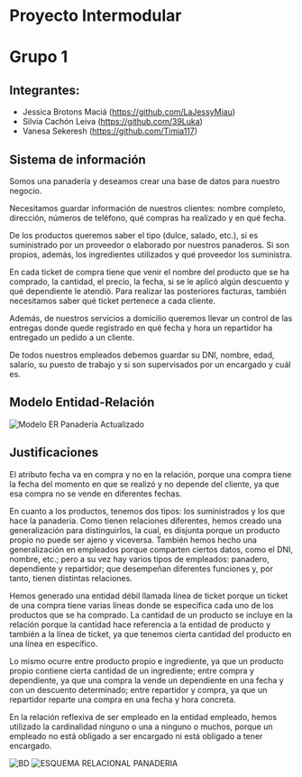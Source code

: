 # Proyecto Intermodular
# Grupo 1

## Integrantes:
* Jessica Brotons Maciá (https://github.com/LaJessyMiau)
* Silvia Cachón Leiva (https://github.com/39Luka)
* Vanesa Sekeresh (https://github.com/Timia117)

## Sistema de información

Somos una panadería y deseamos crear una base de datos para nuestro negocio.

Necesitamos guardar información de nuestros clientes: nombre completo, dirección, números de teléfono, qué compras ha realizado y en qué fecha.

De los productos queremos saber el tipo (dulce, salado, etc.), si es suministrado por un proveedor o elaborado por nuestros panaderos. Si son propios, además, los ingredientes utilizados y qué proveedor los suministra.

En cada ticket de compra tiene que venir el nombre del producto que se ha comprado, la cantidad, el precio, la fecha, si se le aplicó algún descuento y qué dependiente le atendió. Para realizar las posteriores facturas, también necesitamos saber qué ticket pertenece a cada cliente.

Además, de nuestros servicios a domicilio queremos llevar un control de las entregas donde quede registrado en qué fecha y hora un repartidor ha entregado un pedido a un cliente.

De todos nuestros empleados debemos guardar su DNI, nombre, edad, salario, su puesto de trabajo y si son supervisados por un encargado y cuál es.

## Modelo Entidad-Relación


![Modelo ER Panadería Actualizado](https://github.com/user-attachments/assets/0d594cc3-9119-453a-9438-af149405fd22)



## Justificaciones
El atributo fecha va en compra y no en la relación, porque una compra tiene la fecha del momento en que se realizó y no depende del cliente, ya que esa compra no se vende en diferentes fechas.

En cuanto a los productos, tenemos dos tipos: los suministrados y los que hace la panadería. Como tienen relaciones diferentes, hemos creado una generalización para distinguirlos, la cual, es disjunta porque un producto propio no puede ser ajeno y viceversa. También hemos hecho una generalización en empleados porque comparten ciertos datos, como el DNI, nombre, etc.; pero a su vez hay varios tipos de empleados: panadero, dependiente y repartidor; que desempeñan diferentes funciones y, por tanto, tienen distintas relaciones.

Hemos generado una entidad débil llamada línea de ticket porque un ticket de una compra tiene varias líneas donde se especifica cada uno de los productos que se ha comprado. La cantidad de un producto se incluye en la relación porque la cantidad hace referencia a la entidad de producto y también a la línea de ticket, ya que tenemos cierta cantidad del producto en una línea en específico.

Lo mismo ocurre entre producto propio e ingrediente, ya que un producto propio contiene cierta cantidad de un ingrediente; entre compra y dependiente, ya que una compra la vende un dependiente en una fecha y con un descuento determinado; entre repartidor y compra, ya que un repartidor reparte una compra en una fecha y hora concreta.

En la relación reflexiva de ser empleado en la entidad empleado, hemos utilizado la cardinalidad ninguno o una a ninguno o muchos, porque un empleado no está obligado a ser encargado ni está obligado a tener encargado.




![BD](https://github.com/user-attachments/assets/3da2cc9a-39a0-4c1e-a8fa-22f992e2dd53)
![ESQUEMA RELACIONAL PANADERIA](https://github.com/user-attachments/assets/7469af97-0db1-4901-baa0-c8126155a1a4)


